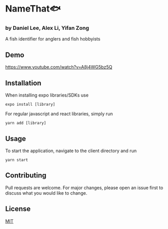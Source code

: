 # NameThat🐟
### by Daniel Lee, Alex Li, Yifan Zong
A fish identifier for anglers and fish hobbyists

## Demo
https://www.youtube.com/watch?v=A8j4WG5bz5Q

## Installation

When installing expo libraries/SDKs use

```
expo install [library]
```

For regular javascript and react libraries, simply run

```
yarn add [library]
```

## Usage

To start the application, navigate to the client directory and run

```
yarn start
```

## Contributing

Pull requests are welcome. For major changes, please open an issue first to discuss what you would like to change.

## License

[MIT](https://choosealicense.com/licenses/mit/)
